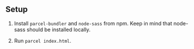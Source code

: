 ## Setup

1. Install `parcel-bundler` and `node-sass` from npm. Keep in mind that node-sass should be installed locally.

2. Run `parcel index.html`.
